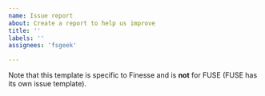 ```yaml
---
name: Issue report
about: Create a report to help us improve
title: ''
labels: ''
assignees: 'fsgeek'

---
```


Note that this template is specific to Finesse and is **not** for FUSE (FUSE has its own issue template).

